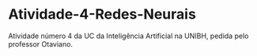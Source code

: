 # Atividade-4-Redes-Neurais
Atividade número 4 da UC da Inteligência Artificial na UNIBH, pedida pelo professor Otaviano. 
